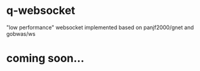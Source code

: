 # q-websocket
"low performance" websocket implemented based on panjf2000/gnet and gobwas/ws

# coming soon...
